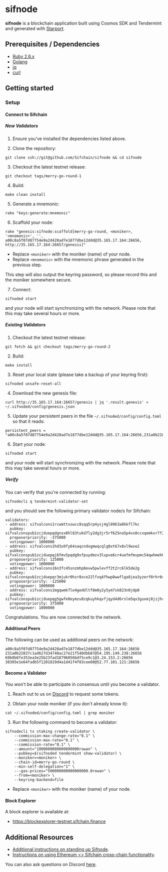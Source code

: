 # sifnode

**sifnode** is a blockchain application built using Cosmos SDK and Tendermint and generated with [Starport](https://github.com/tendermint/starport).

## Prerequisites / Dependencies

- [Ruby 2.6.x](https://www.ruby-lang.org/en/documentation/installation)
- [Golang](https://golang.org/doc/install)
- [jq](https://stedolan.github.io/jq/download/)
- [curl](https://curl.haxx.se/download.html)

## Getting started

### Setup

#### Connect to Sifchain

##### New Validators

1. Ensure you've installed the dependencies listed above.

2. Clone the repository:

```
git clone ssh://git@github.com/Sifchain/sifnode && cd sifnode
```

3. Checkout the latest testnet release:

```
git checkout tags/merry-go-round-1
```

4. Build:

```
make clean install
```

5. Generate a mnemonic:

```
rake "keys:generate:mnemonic"
```

6. Scaffold your node:

```
rake "genesis:sifnode:scaffold[merry-go-round, <moniker>, '<mnemonic>', '', a00c8a5f07d87754e9a2d428ad7e1877dbe12ddd@35.165.17.164:26656, http://35.165.17.164:26657/genesis]"
```

* Replace `<moniker>` with the moniker (name) of your node. 
* Replace `<mnemonic>` with the mnemonic phrase generated in the previous step.

This step will also output the keyring password, so please record this and the moniker somewhere secure.

7. Connect:

```
sifnoded start
```

and your node will start synchronizing with the network. Please note that this may take several hours or more.

##### Existing Validators

1. Checkout the latest testnet release:

```
git fetch && git checkout tags/merry-go-round-2
```

2. Build:

```
make install
```

3. Reset your local state (please take a backup of your keyring first):

```
sifnoded unsafe-reset-all
```

4. Download the new genesis file:

```
curl http://35.165.17.164:26657/genesis | jq '.result.genesis' > ~/.sifnoded/config/genesis.json
```

5. Update your persistent peers in the file `~/.sifnoded/config/config.toml` so that it reads: 

```
persistent_peers = "a00c8a5f07d87754e9a2d428ad7e1877dbe12ddd@35.165.17.164:26656,231a0b22837c1ad627d34748ac27e21f540dbb87@54.195.149.238:26656,69b0b8fe353ea3e25b23fad18796056bdf5ce9c1@3.24.153.2:26656,38305e1e64fadb5f1201819d4a1d41f4f83cee60@52.77.101.121:26656"
```

6. Start your node:

```
sifnoded start
```

and your node will start synchronizing with the network. Please note that this may take several hours or more.

##### Verify

You can verify that you're connected by running:

```
sifnodecli q tendermint-validator-set
```

and you should see the following primary validator node/s for Sifchain:

```
validators:
- address: sifvalcons1rcwmttxswcc8sqq5rp4ysj4gl8963a0kkfl7kc
  pubkey: sifvalconspub1zcjduepqdgnxx8hl83tukd7ly2dg3jr5rf625na5p4vx0ccxqemkxr7f2wtsahhpyq
  proposerpriority: -375000
  votingpower: 1000000
- address: sifvalcons1hd3u9fy64saqcndxgmwqcqlg8xt67x8vl9wse2
  pubkey: sifvalconspub1zcjduepqj6fmv5pqdg9xfpuydmzv3lupve6cr4uefmfmvpmc54qwhmeh64qqc26amp
  proposerpriority: 125000
  votingpower: 1000000
- address: sifvalcons16n3fc45snzmhp8evw5pwlevff2t2rc6lk5de2g
  pubkey: sifvalconspub1zcjduepqr3mjukr0hzr8xce22lfxq4fhwp8wwflga8jea3yzerf0rhr6m0uq5zf37k
  proposerpriority: -125000
  votingpower: 1000000
- address: sifvalcons1mgqwmk7le4geddltf8m0y2y5ym7sk823n0jdp0
  pubkey: sifvalconspub1zcjduepqg5gwfe0eymzu8zqkuyhkqvfjqyd4d6rslm5qx3guxmj8jzjhrzzqwnu444
  proposerpriority: 375000
  votingpower: 1000000
```

Congratulations. You are now connected to the network.

#### Additional Peers

The following can be used as additional peers on the network:

```
a00c8a5f07d87754e9a2d428ad7e1877dbe12ddd@35.165.17.164:26656
231a0b22837c1ad627d34748ac27e21f540dbb87@54.195.149.238:26656
69b0b8fe353ea3e25b23fad18796056bdf5ce9c1@3.24.153.2:26656
38305e1e64fadb5f1201819d4a1d41f4f83cee60@52.77.101.121:26656
```

#### Become a Validator

You won't be able to participate in consensus until you become a validator.

1. Reach out to us on [Discord](https://discord.gg/3gQsRvjsRx) to request some tokens.

2. Obtain your node moniker (if you don't already know it):

```
cat ~/.sifnoded/config/config.toml | grep moniker
```

3. Run the following command to become a validator: 

```
sifnodecli tx staking create-validator \
    --commission-max-change-rate="0.1" \
    --commission-max-rate="0.1" \
    --commission-rate="0.1" \
    --amount="1000000000000000000rowan" \
    --pubkey=$(sifnoded tendermint show-validator) \
    --moniker=<moniker> \
    --chain-id=merry-go-round \
    --min-self-delegation="1" \
    ---gas-prices="500000000000000000.0rowan" \
    --from=<moniker> \
    --keyring-backend=file
```

* Replace `<moniker>` with the moniker (name) of your node. 

#### Block Explorer

A block explorer is available at:

* https://blockexplorer-testnet.sifchain.finance

## Additional Resources

- [Additional instructions on standing up Sifnode](https://www.youtube.com/watch?v=1kjdjCEcYak&feature=youtu.be&ab_channel=utx0_).
- [Instructions on using Ethereum <> Sifchain cross-chain functionality](https://www.youtube.com/watch?v=z1EZcetmDMI&t=2s).

You can also ask questions on Discord [here](https://discord.com/invite/zZTYnNG).
